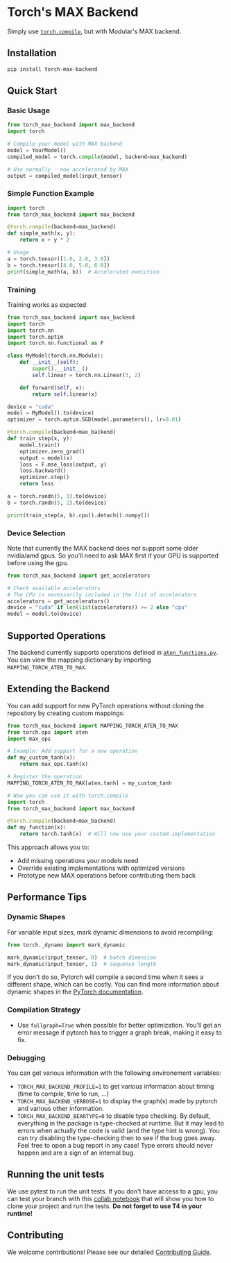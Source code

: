 # Torch's MAX Backend

Simply use [`torch.compile`](https://docs.pytorch.org/tutorials/intermediate/torch_compile_tutorial.html), but with Modular's MAX backend.

## Installation

```bash
pip install torch-max-backend
```

## Quick Start

### Basic Usage

```python
from torch_max_backend import max_backend
import torch

# Compile your model with MAX backend
model = YourModel()
compiled_model = torch.compile(model, backend=max_backend)

# Use normally - now accelerated by MAX
output = compiled_model(input_tensor)
```

### Simple Function Example

```python
import torch
from torch_max_backend import max_backend

@torch.compile(backend=max_backend)
def simple_math(x, y):
    return x + y * 2

# Usage
a = torch.tensor([1.0, 2.0, 3.0])
b = torch.tensor([4.0, 5.0, 6.0])
print(simple_math(a, b))  # Accelerated execution
```

### Training

Training works as expected 

```python
from torch_max_backend import max_backend
import torch
import torch.nn
import torch.optim
import torch.nn.functional as F

class MyModel(torch.nn.Module):
    def __init__(self):
        super().__init__()
        self.linear = torch.nn.Linear(3, 2)

    def forward(self, x):
        return self.linear(x)

device = "cuda"
model = MyModel().to(device)
optimizer = torch.optim.SGD(model.parameters(), lr=0.01)

@torch.compile(backend=max_backend)
def train_step(x, y):
    model.train()
    optimizer.zero_grad()
    output = model(x)
    loss = F.mse_loss(output, y)
    loss.backward()
    optimizer.step()
    return loss

a = torch.randn(5, 3).to(device)
b = torch.randn(5, 2).to(device)

print(train_step(a, b).cpu().detach().numpy())
```

### Device Selection

Note that currently the MAX backend does not support some older nvidia/amd gpus.
So you'll need to ask MAX first if your GPU is supported before 
using the gpu.

```python
from torch_max_backend import get_accelerators

# Check available accelerators
# The CPU is necessarily included in the list of accelerators
accelerators = get_accelerators()
device = "cuda" if len(list(accelerators)) >= 2 else "cpu"
model = model.to(device)
```


## Supported Operations

The backend currently supports operations defined in [`aten_functions.py`](https://github.com/gabrieldemarmiesse/max-torch-backend/blob/main/torch_max_backend/aten_functions.py). You can view the mapping dictionary by importing `MAPPING_TORCH_ATEN_TO_MAX`.

## Extending the Backend

You can add support for new PyTorch operations without cloning the repository by creating custom mappings:

```python
from torch_max_backend import MAPPING_TORCH_ATEN_TO_MAX
from torch.ops import aten
import max_ops

# Example: Add support for a new operation
def my_custom_tanh(x):
    return max_ops.tanh(x)

# Register the operation
MAPPING_TORCH_ATEN_TO_MAX[aten.tanh] = my_custom_tanh

# Now you can use it with torch.compile
import torch
from torch_max_backend import max_backend

@torch.compile(backend=max_backend)
def my_function(x):
    return torch.tanh(x)  # Will now use your custom implementation
```

This approach allows you to:
- Add missing operations your models need
- Override existing implementations with optimized versions
- Prototype new MAX operations before contributing them back

## Performance Tips

### Dynamic Shapes
For variable input sizes, mark dynamic dimensions to avoid recompiling:

```python
from torch._dynamo import mark_dynamic

mark_dynamic(input_tensor, 0)  # batch dimension
mark_dynamic(input_tensor, 1)  # sequence length
```

If you don't do so, Pytorch will compile a second time when it sees a different shape, which can be costly.
You can find more information about dynamic shapes in the [PyTorch documentation](https://docs.pytorch.org/docs/stable/torch.compiler_dynamic_shapes.html).

### Compilation Strategy
- Use `fullgraph=True` when possible for better optimization. You'll get an error message if 
  pytorch has to trigger a graph break, making it easy to fix.

### Debugging
You can get various information with the following environement variables:
* `TORCH_MAX_BACKEND_PROFILE=1` to get various information about timing (time to compile, time to run, ...)
* `TORCH_MAX_BACKEND_VERBOSE=1` to display the graph(s) made by pytorch and various other information.
* `TORCH_MAX_BACKEND_BEARTYPE=0` to disable type checking. By default, everything in the package is type-checked at runtime. But it may lead to errors when actually the code is valid (and the type hint is wrong). You can try disabling the type-checking then to see if the bug goes away. Feel free to open a bug report in any case! Type errors should never happen and are a sign of an internal bug.

## Running the unit tests

We use pytest to run the unit tests. If you don't have access to a gpu, you can test your branch with this [collab notebook](https://colab.research.google.com/drive/1tJbwOzflVcs7GtQrIEDrfAmR6v6j6rG9?usp=sharing) that will show you how to clone your project and run the tests. **Do not forget to use T4 in your runtime!**

## Contributing

We welcome contributions! Please see our detailed [Contributing Guide](docs/CONTRIBUTING.md).

